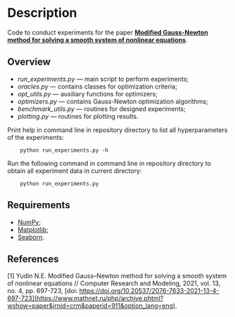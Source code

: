 # Description
Code to conduct experiments for the paper [**Modified Gauss-Newton method for solving a smooth system of nonlinear equations**](https://www.mathnet.ru/links/5c8e34f7dca934e26b7f98b8eeb713be/crm911.pdf).

## Overview

* *run_experiments.py* — main script to perform experiments;
* *oracles.py* — contains classes for optimization criteria;
* *opt_utils.py* — auxiliary functions for optimizers;
* *optimizers.py* — contains Gauss-Newton optimization algorithms;
* *benchmark_utils.py* — routines for designed experiments;
* *plotting.py* — routines for plotting results.

Print help in command line in repository directory to list all hyperparameters of the experiments:
```
    python run_experiments.py -h
```
Run the following command in command line in repository directory to obtain all experiment data in current directory:
```
    python run_experiments.py
```

## Requirements

* [NumPy](https://numpy.org/);
* [Matplotlib](https://matplotlib.org/);
* [Seaborn](https://seaborn.pydata.org/).

## References

<a id="1">[1]</a> Yudin N.E. Modified Gauss–Newton method for solving a smooth system of nonlinear equations // Computer Research and Modeling, 2021, vol. 13, no. 4, pp. 697-723, [doi: https://doi.org/10.20537/2076-7633-2021-13-4-697-723](https://www.mathnet.ru/php/archive.phtml?wshow=paper&jrnid=crm&paperid=911&option_lang=eng).
